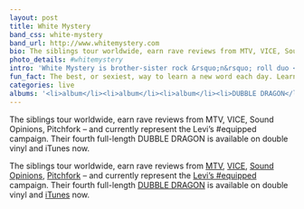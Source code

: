 ```yaml
---
layout: post
title: White Mystery
band_css: white-mystery
band_url: http://www.whitemystery.com
bio: The siblings tour worldwide, earn rave reviews from MTV, VICE, Sound Opinions, Pitchfork &ndash; and currently represent the Levi&rsquo;s #equipped campaign. Their fourth full-length DUBBLE DRAGON is available on double vinyl and iTunes now.
photo_details: #whitemystery
intro: 'White Mystery is brother-sister rock &rsquo;n&rsquo; roll duo <a href="http://en.wikipedia.org/wiki/Miss_Alex_White">Miss Alex White</a> &amp; <a href="http://www.whitemysteryband.com/2014/02/25/francis-scott-key-white-biography/">Francis Scott Key White</a> from Chicago.'
fun_fact: The best, or sexiest, way to learn a new word each day. Learn a new word each day. curated & hand-picked goodness emailed to your inbox daily.
categories: live
albums: '<li>album</li><li>album</li><li>album</li><li>DUBBLE DRAGON</li>'
---
```


The siblings tour worldwide, earn rave reviews from MTV, VICE, Sound Opinions, Pitchfork &ndash; and currently represent the Levi&rsquo;s #equipped campaign. Their fourth full-length DUBBLE DRAGON is available on double vinyl and iTunes now.

The siblings tour worldwide, earn rave reviews from <a href="http://www.mtv.com/artists/white-mystery/">MTV</a>, <a href="">VICE</a>, <a href="">Sound Opinions</a>, <a href="">Pitchfork</a> &ndash; and currently represent the <a href="http://www.whitemysteryband.com/2014/03/18/levis-equipped-white-mystery/">Levi&rsquo;s #equipped</a> campaign. Their fourth full-length <a href="http://whitemysteryband.storenvy.com/collections/20071-all-products/products/5239060-vinyl-dubble-dragon">DUBBLE DRAGON</a> is available on double vinyl and <a href="https://itunes.apple.com/us/artist/white-mystery/id361115862">iTunes</a> now.